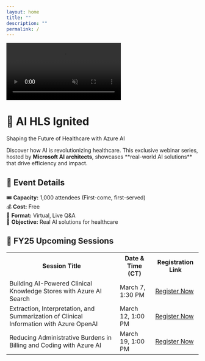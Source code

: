 ```yaml
---
layout: home
title: ""
description: ""
permalink: /
---
```


<!-- Video Banner (First Element) -->
<div class="video-container">
  <video autoplay loop muted playsinline class="hero-video">
    <source src="/assets/videos/AI_HLS_Ignited.mp4" type="video/mp4">
    <img src="/assets/images/AI_HLS_Ignited.jpg" alt="AI HLS Ignited Banner">
  </video>
  <div class="overlay"></div>
</div>

<!-- Announcement Bubble Box (Centered, Professional Font) -->
<div class="announcement-box">
  <h1 class="announcement-title">🚀 AI HLS Ignited</h1>
  <p class="announcement-subtitle">Shaping the Future of Healthcare with Azure AI</p>
  <p class="announcement-text">
    Discover how AI is revolutionizing healthcare. This exclusive webinar series, 
    hosted by <strong>Microsoft AI architects</strong>, showcases **real-world AI solutions** that drive efficiency and impact.
  </p>
</div>

<!-- Event Details -->
<div class="section">
  <h2>📅 Event Details</h2>
  <div class="event-grid">
    <div class="event-item">🎟 <strong>Capacity:</strong> 1,000 attendees (First-come, first-served)</div>
    <div class="event-item">💰 <strong>Cost:</strong> Free</div>
    <div class="event-item">🎥 <strong>Format:</strong> Virtual, Live Q&A</div>
    <div class="event-item">🚀 <strong>Objective:</strong> Real AI solutions for healthcare</div>
  </div>
</div>

<!-- Upcoming Sessions -->
<div class="section">
  <h2>📅 FY25 Upcoming Sessions</h2>
  <table class="azure-table">
    <tr>
      <th>Session Title</th>
      <th>Date & Time (CT)</th>
      <th>Registration Link</th>
    </tr>
    <tr>
      <td>Building AI-Powered Clinical Knowledge Stores with Azure AI Search</td>
      <td>March 7, 1:30 PM</td>
      <td><a href="#">Register Now</a></td>
    </tr>
    <tr>
      <td>Extraction, Interpretation, and Summarization of Clinical Information with Azure OpenAI</td>
      <td>March 12, 1:00 PM</td>
      <td><a href="#">Register Now</a></td>
    </tr>
    <tr>
      <td>Reducing Administrative Burdens in Billing and Coding with Azure AI</td>
      <td>March 19, 1:00 PM</td>
      <td><a href="#">Register Now</a></td>
    </tr>
  </table>
</div>
